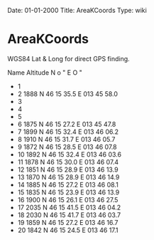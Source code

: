 Date: 01-01-2000
Title: AreaKCoords
Type: wiki


AreaKCoords 
===========





WGS84 Lat & Long for direct GPS finding.

Name Altitude N o " E O "

-   1
-   2 1888 N 46 15 35.5 E 013 45 58.0
-   3
-   4
-   5
-   6 1875 N 46 15 27.2 E 013 45 47.8
-   7 1899 N 46 15 32.4 E 013 46 06.2
-   8 1910 N 46 15 31.7 E 013 46 05.7
-   9 1872 N 46 15 28.5 E 013 46 07.8
-   10 1892 N 46 15 32.4 E 013 46 03.6
-   11 1878 N 46 15 30.0 E 013 46 07.4
-   12 1851 N 46 15 28.9 E 013 46 13.9
-   13 1870 N 46 15 28.9 E 013 46 14.9
-   14 1885 N 46 15 27.2 E 013 46 08.1
-   15 1835 N 46 15 23.9 E 013 46 13.9
-   16 1900 N 46 15 26.1 E 013 46 27.5
-   17 2035 N 46 15 41.5 E 013 46 04.2
-   18 2030 N 46 15 41.7 E 013 46 03.7
-   19 1859 N 46 15 27.2 E 013 46 16.7
-   20 1842 N 46 15 24.5 E 013 46 17.1







